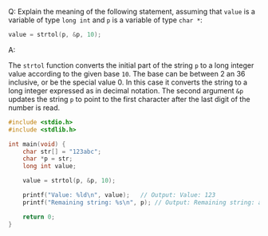 Q: Explain the meaning of the following statement, assuming that `value` is a
variable of type `long int` and `p` is a variable of type `char *`:

```c
value = strtol(p, &p, 10);
```

A:

The `strtol` function converts the initial part of the string `p` to a long
integer value according to the given base `10`. The base can be between 2 an 36
inclusive, or be the special value 0. In this case it converts the string to a
long integer expressed as in decimal notation. The second argument `&p` updates
the string `p` to point to the first character after the last digit of the
number is read.

```c
#include <stdio.h>
#include <stdlib.h>

int main(void) {
    char str[] = "123abc";
    char *p = str;
    long int value;

    value = strtol(p, &p, 10);

    printf("Value: %ld\n", value);   // Output: Value: 123
    printf("Remaining string: %s\n", p); // Output: Remaining string: abc

    return 0;
}
```
